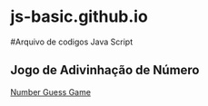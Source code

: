 # js-basic.github.io
#Arquivo de codigos Java Script

## Jogo de Adivinhação de Número
[Number Guess Game](https://regifelix.github.io/js-basic/gess_number_game/index.html)
